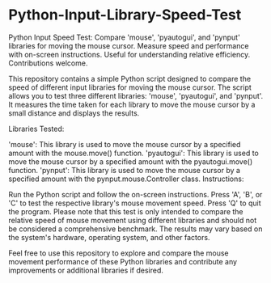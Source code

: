 # Python-Input-Library-Speed-Test
Python Input Speed Test: Compare 'mouse', 'pyautogui', and 'pynput' libraries for moving the mouse cursor. Measure speed and performance with on-screen instructions. Useful for understanding relative efficiency. Contributions welcome.

This repository contains a simple Python script designed to compare the speed of different input libraries for moving the mouse cursor. The script allows you to test three different libraries: 'mouse', 'pyautogui', and 'pynput'. It measures the time taken for each library to move the mouse cursor by a small distance and displays the results.

Libraries Tested:

'mouse': This library is used to move the mouse cursor by a specified amount with the mouse.move() function.
'pyautogui': This library is used to move the mouse cursor by a specified amount with the pyautogui.move() function.
'pynput': This library is used to move the mouse cursor by a specified amount with the pynput.mouse.Controller class.
Instructions:

Run the Python script and follow the on-screen instructions.
Press 'A', 'B', or 'C' to test the respective library's mouse movement speed.
Press 'Q' to quit the program.
Please note that this test is only intended to compare the relative speed of mouse movement using different libraries and should not be considered a comprehensive benchmark. The results may vary based on the system's hardware, operating system, and other factors.

Feel free to use this repository to explore and compare the mouse movement performance of these Python libraries and contribute any improvements or additional libraries if desired.
